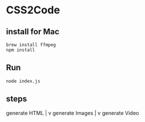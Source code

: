 # CSS2Code

## install for Mac

```
brew install ffmpeg
npm install
```

## Run

```
node index.js
```

## steps

  generate HTML
  |
  v
  generate Images
  |
  v
  generate Video
